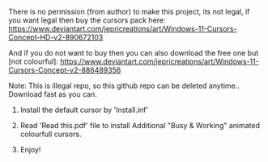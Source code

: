 There is no permission (from author) to make this project, its not legal, if you want legal then buy the cursors pack here: https://www.deviantart.com/jepricreations/art/Windows-11-Cursors-Concept-HD-v2-890672103

And if you do not want to buy then you can also download the free one but [not colourful]: https://www.deviantart.com/jepricreations/art/Windows-11-Cursors-Concept-v2-886489356

Note: This is illegal repo, so this github repo can be deleted anytime.. Download fast as you can.

1. Install the default cursor by 'Install.inf'

2. Read 'Read this.pdf' file to install Additional "Busy & Working" animated colourfull cursors.

3. Enjoy!
